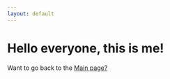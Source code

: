 ```yaml
---
layout: default
---
```



# Hello everyone, this is me!




Want to go back to the [Main page?](https://maxvandervelde.github.io/)
